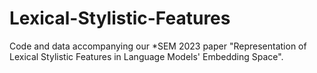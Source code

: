# Lexical-Stylistic-Features
Code and data accompanying our *SEM 2023 paper "Representation of Lexical Stylistic Features in Language Models' Embedding Space".
